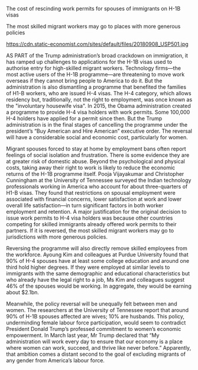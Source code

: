 The cost of rescinding work permits for spouses of immigrants on H-1B visas

The most skilled migrant workers may go to places with more generous policies

https://cdn.static-economist.com/sites/default/files/20180908_USP501.jpg

AS PART of the Trump administration’s broad crackdown on immigration, it has ramped up challenges to applications for the H-1B visas used to authorise entry for high-skilled migrant workers. Technology firms—the most active users of the H-1B programme—are threatening to move work overseas if they cannot bring people to America to do it. But the administration is also dismantling a programme that benefited the families of H1-B workers, who are issued H-4 visas. The H-4 category, which allows residency but, traditionally, not the right to employment, was once known as the "involuntary housewife visa". In 2015, the Obama administration created a programme to provide H-4 visa holders with work permits. Some 100,000 H-4 holders have applied for a permit since then. But the Trump administration is in the final stages of cancelling the programme under the president’s “Buy American and Hire American” executive order. The reversal will have a considerable social and economic cost, particularly for women.

Migrant spouses forced to stay at home by employment bans often report feelings of social isolation and frustration. There is some evidence they are at greater risk of domestic abuse. Beyond the psychological and physical costs, taking away their right to work is likely to reduce the economic returns of the H-1B programme itself. Pooja Vijayakumar and Christopher Cunningham at the University of Tennessee surveyed the Indian technology professionals working in America who account for about three-quarters of H1-B visas. They found that restrictions on spousal employment were associated with financial concerns, lower satisfaction at work and lower overall life satisfaction—in turn significant factors in both worker employment and retention. A major justification for the original decision to issue work permits to H-4 visa holders was because other countries competing for skilled immigrants already offered work permits to their partners. If it is reversed, the most skilled migrant workers may go to jurisdictions with more generous policies. 

Reversing the programme will also directly remove skilled employees from the workforce. Ayoung Kim and colleagues at Purdue University found that 90% of H-4 spouses have at least some college education and around one third hold higher degrees. If they were employed at similar levels to immigrants with the same demographic and educational characteristics but who already have the legal right to a job, Ms Kim and colleagues suggest 46% of the spouses would be working. In aggregate, they would be earning about $2.1bn.

Meanwhile, the policy reversal will be unequally felt between men and women. The researchers at the University of Tennessee report that around 90% of H-1B spouses affected are wives; 10% are husbands. This policy, underminding female labour force participation, would seem to contradict President Donald Trump’s professed commitment to women’s economic empowerment. In March last year, Mr Trump declared that “My administration will work every day to ensure that our economy is a place where women can work, succeed, and thrive like never before.” Apparently, that ambition comes a distant second to the goal of excluding migrants of any gender from America’s labour force.